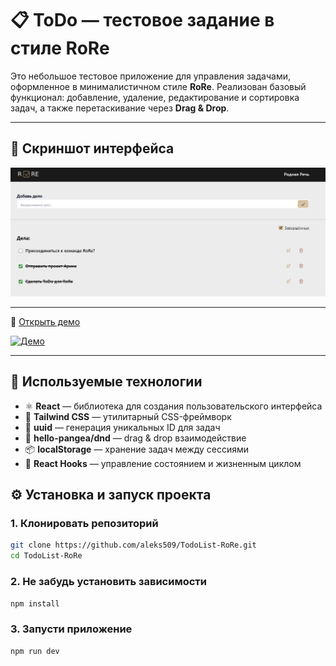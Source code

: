 # 📋 ToDo — тестовое задание в стиле RoRe

Это небольшое тестовое приложение для управления задачами, оформленное в минималистичном стиле **RoRe**. Реализован базовый функционал: добавление, удаление, редактирование и сортировка задач, а также перетаскивание через **Drag & Drop**.

---

## 📸 Скриншот интерфейса

![ToDo RoRe Screenshot](./screenshot.png)

---

🔗 [Открыть демо](https://aleks509.github.io/TodoList-RoRe/)

[![Демо](https://img.shields.io/badge/🔥_Live_Demo-000?style=for-the-badge&logo=github&logoColor=white)](https://aleks509.github.io/TodoList-RoRe/)

---

## 🚀 Используемые технологии

- ⚛️ **React** — библиотека для создания пользовательского интерфейса
- 💨 **Tailwind CSS** — утилитарный CSS-фреймворк
- 📝 **uuid** — генерация уникальных ID для задач
- 🧲 **hello-pangea/dnd** — drag & drop взаимодействие
- 📦 **localStorage** — хранение задач между сессиями
- 🧠 **React Hooks** — управление состоянием и жизненным циклом

## ⚙️ Установка и запуск проекта

### 1. Клонировать репозиторий

```bash
git clone https://github.com/aleks509/TodoList-RoRe.git
cd TodoList-RoRe

```

### 2. Не забудь установить зависимости

```bash
npm install

```

### 3. Запусти приложение

```bash
npm run dev

```

